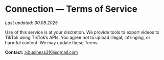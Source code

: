 # Connection — Terms of Service

_Last updated: 30.08.2025_

Use of this service is at your discretion. We provide tools to export videos to TikTok using TikTok’s APIs. You agree not to upload illegal, infringing, or harmful content. We may update these Terms.

**Contact:** aibusiness316@gmail.com

